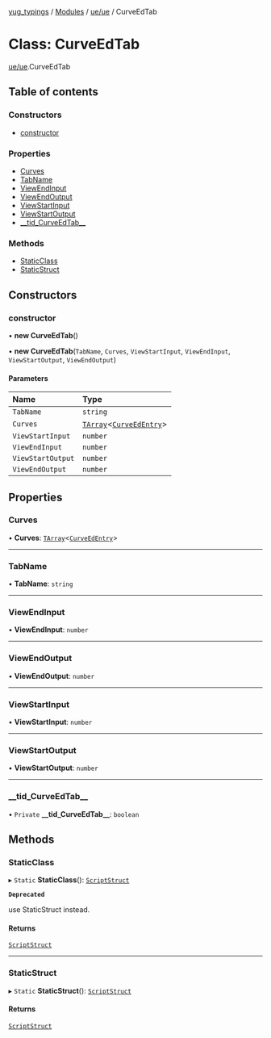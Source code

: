 [yug_typings](../README.md) / [Modules](../modules.md) / [ue/ue](../modules/ue_ue.md) / CurveEdTab

# Class: CurveEdTab

[ue/ue](../modules/ue_ue.md).CurveEdTab

## Table of contents

### Constructors

- [constructor](ue_ue.CurveEdTab.md#constructor)

### Properties

- [Curves](ue_ue.CurveEdTab.md#curves)
- [TabName](ue_ue.CurveEdTab.md#tabname)
- [ViewEndInput](ue_ue.CurveEdTab.md#viewendinput)
- [ViewEndOutput](ue_ue.CurveEdTab.md#viewendoutput)
- [ViewStartInput](ue_ue.CurveEdTab.md#viewstartinput)
- [ViewStartOutput](ue_ue.CurveEdTab.md#viewstartoutput)
- [\_\_tid\_CurveEdTab\_\_](ue_ue.CurveEdTab.md#__tid_curveedtab__)

### Methods

- [StaticClass](ue_ue.CurveEdTab.md#staticclass)
- [StaticStruct](ue_ue.CurveEdTab.md#staticstruct)

## Constructors

### constructor

• **new CurveEdTab**()

• **new CurveEdTab**(`TabName`, `Curves`, `ViewStartInput`, `ViewEndInput`, `ViewStartOutput`, `ViewEndOutput`)

#### Parameters

| Name | Type |
| :------ | :------ |
| `TabName` | `string` |
| `Curves` | [`TArray`](../interfaces/ue_puerts.TArray.md)<[`CurveEdEntry`](ue_ue.CurveEdEntry.md)\> |
| `ViewStartInput` | `number` |
| `ViewEndInput` | `number` |
| `ViewStartOutput` | `number` |
| `ViewEndOutput` | `number` |

## Properties

### Curves

• **Curves**: [`TArray`](../interfaces/ue_puerts.TArray.md)<[`CurveEdEntry`](ue_ue.CurveEdEntry.md)\>

___

### TabName

• **TabName**: `string`

___

### ViewEndInput

• **ViewEndInput**: `number`

___

### ViewEndOutput

• **ViewEndOutput**: `number`

___

### ViewStartInput

• **ViewStartInput**: `number`

___

### ViewStartOutput

• **ViewStartOutput**: `number`

___

### \_\_tid\_CurveEdTab\_\_

• `Private` **\_\_tid\_CurveEdTab\_\_**: `boolean`

## Methods

### StaticClass

▸ `Static` **StaticClass**(): [`ScriptStruct`](ue_ue.ScriptStruct.md)

**`Deprecated`**

use StaticStruct instead.

#### Returns

[`ScriptStruct`](ue_ue.ScriptStruct.md)

___

### StaticStruct

▸ `Static` **StaticStruct**(): [`ScriptStruct`](ue_ue.ScriptStruct.md)

#### Returns

[`ScriptStruct`](ue_ue.ScriptStruct.md)
